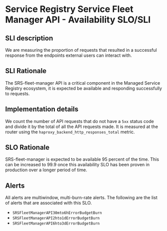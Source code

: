# Service Registry Service Fleet Manager API - Availability SLO/SLI

## SLI description
We are measuring the proportion of requests that resulted in a successful response from the endpoints external users can interact with.

## SLI Rationale
The SRS-fleet-manager API is a critical component in the Managed Service Registry ecosystem, it is expected be available and responding successfully to requests.

## Implementation details
We count the number of API requests that do not have a `5xx` status code and divide it by the total of all the API requests made. 
It is measured at the router using the `haproxy_backend_http_responses_total` metric.

## SLO Rationale
SRS-fleet-manager is expected to be available 95 percent of the time. This can be increased to 99.9 once this availability SLO has been proven in production over a longer period of time.

## Alerts
All alerts are multiwindow, multi-burn-rate alerts. The following are the list of alerts that are associated with this SLO.

- `SRSFleetManagerAPI30mto6hErrorBudgetBurn`
- `SRSFleetManagerAPI2hto1dErrorBudgetBurn`
- `SRSFleetManagerAPI6hto3dErrorBudgetBurn`
  
